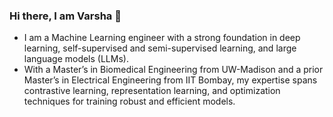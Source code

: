 ### Hi there, I am Varsha 👋

- I am a Machine Learning engineer with a strong foundation in deep learning, self-supervised and semi-supervised learning, and large language models (LLMs). 
- With a Master’s in Biomedical Engineering from UW-Madison and a prior Master’s in Electrical Engineering from IIT Bombay, my expertise spans contrastive learning, representation learning, and optimization techniques for training robust and efficient models.
